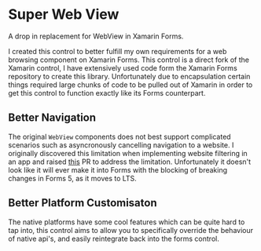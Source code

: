 # Super Web View
A drop in replacement for WebView in Xamarin Forms.

I created this control to better fulfill my own requirements for a web browsing component on Xamarin Forms. This control is a direct fork of the Xamarin control, I have extensively used code form the Xamarin Forms repository to create this library. Unfortunately due to encapsulation certain things required large chunks of code to be pulled out of Xamarin in order to get this control to function exactly like its Forms counterpart.

## Better Navigation

The original `WebView` components does not best support complicated scenarios such as asyncronously cancelling navigation to a website. I originally discovered this limitation when implementing website filtering in an app and raised [this](https://github.com/xamarin/Xamarin.Forms/pull/14137) PR to address the limitation. Unfortunately it doesn't look like it will ever make it into Forms with the blocking of breaking changes in Forms 5, as it moves to LTS.



## Better Platform Customisaton

The native platforms have some cool features which can be quite hard to tap into, this control aims to allow you to specifically override the behaviour of native api's, and easily reintegrate back into the forms control.
